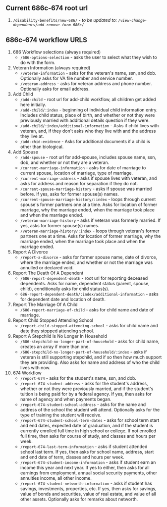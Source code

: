 ## Current 686c-674 root url
1. `/disability-benefits/new-686/` - *to be updated to: `/view-change-dependents/add-remove-form-686c/`*

## 686c-674 workflow URLS
1. 686 Workflow selections (always required)
    * `/686-options-selection` - asks the user to select what they wish to do with the form.
1. Veteran Information (always required)
    * `/veteran-information` - asks for the veteran's name, ssn, and dob. Optionally asks for VA file number and service number.
    * `/veteran-address` - asks for veteran address and phone number. Optionally asks for email address.
1. Add Child
    * `/add-child` - root url for add-child workflow, all children get added here initially.
    * `/add-child/:index` - beginning of individual child information entry. Includes child status, place of birth, and whether or not they were previously married with additional details question if they were.
    * `/add-child/:index/additional-information` - Asks if child lives with veteran, and, if they don't asks who they live with and the address they live at.
    * `/add-chid-evidence` - Asks for additional documents if a child is other than biological.
1. Add Spouse
    * `/add-spouse` - root url for add-spouse, includes spouse name, ssn, dob, and whether or not they are a veteran.
    * `/current-marriage-information` - asks for date of marriage to current spouse, location of marriage, type of marriage.
    * `/current-marriage-address` - asks if spouse lives with veteran, and asks for address and reason for separation if they do not.
    * `/current-spouse-marriage-history` - asks if spouse was married before. If yes, asks for former spouse(s) names.
    * `/current-spouse-marriage-history/:index` - loops through current spouse's former partners one at a time. Asks for location of former marriage, why the marriage ended, when the marriage took place and when the marriage ended.
    * `/veteran-marriage-history` - asks if veteran was formerly married. If yes, asks for former spouse(s) names. 
    * `/veteran-marriage-history/:index` - loops through veteran's former partners one at a time. Asks for location of former marriage, why the marriage ended, when the marriage took place and when the marriage ended.
1. Report A Divorce
    * `/report-a-divorce` - asks for former spouse name, date of divorce, where the marriage ended, and whether or not the marriage was annulled or declared void.
1. Report The Death Of A Dependent
    * `/686-report-dependent-death` - root url for reporting deceased dependents. Asks for name, dependent status (parent, spouse, child), conditionally asks for child status(s).
    * `686-report-dependent-death/:index/additional-information` - asks for dependent date and location of death. 
1. Report The Marriage Of A Child
    * `/686-report-marriage-of-child` - asks for child name and date of marriage.
1. Report Child Stopped Attending School
    * `/report-child-stopped-attending-school` - asks for child name and date they stopped attending school.
1. Report A Stepchild Is No Longer In Household
    * `/686-stepchild-no-longer-part-of-household` - asks for child name, creates an array if more than one. 
    * `/686-stepchild-no-longer-part-of-household/:index` - asks if veteran is still supporting stepchild, and if so then how much support they are providing. Also asks for name and address of who the child lives with now.
1. 674 Workflow
    * `/report-674` - asks for the student's name, ssn, and dob.
    * `/report-674-student-address` - asks for the student's address, whether or not they were previously married, and if the student's tuition is being paid for by a federal agency. If yes, then asks for name of agency and when payments began. 
    * `/report-674-student-school-address` - asks for the name and address of the school the student will attend. Optionally asks for the type of training the student will receive.
    * `/report-674-student-school-term-dates` - asks for school term start and end dates, expected date of graduation, and if the student is currently enrolled full time in high school or college. If not enrolled full time, then asks for course of study, and classes and hours per week.
    * `/report-674-last-term-information` - asks if student attended school last term. If yes, then asks for school name, address, start and end date of term, classes and hours per week.
    * `/report-674-student-income-information` - asks if student earn an income this year and next year. If yes to either, then asks for all earnings from employment, annual social security payments, other annuities income, all other income.
    * `/report-674-student-networth-information` - asks if student has savings, investments, properties, etc. If yes, then asks for savings, value of bonds and securities, value of real estate, and value of all other assets. Optionally asks for remarks about networth.
